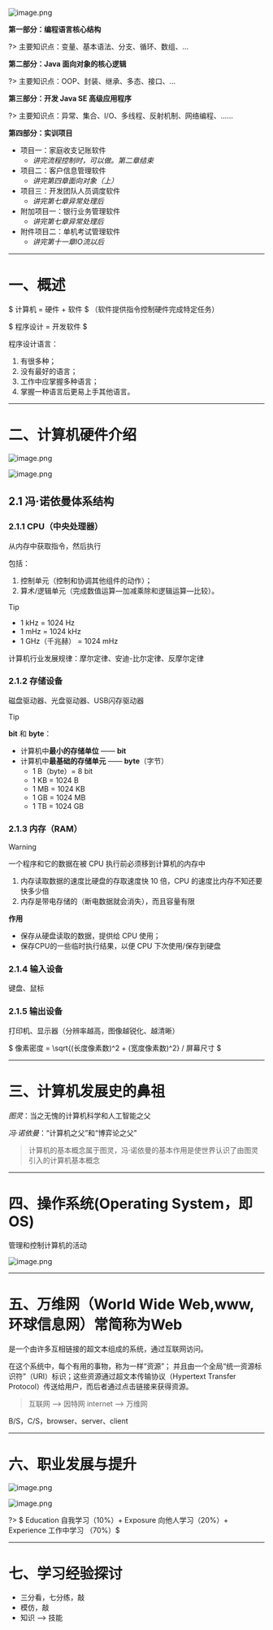 ![image.png](https://cdn.gxmnzl.xyz/img/SE0001.png)

**第一部分：编程语言核心结构**

?> 主要知识点：变量、基本语法、分支、循环、数组、…

**第二部分：Java 面向对象的核心逻辑**  

?> 主要知识点：OOP、封装、继承、多态、接口、…

**第三部分：开发 Java SE 高级应用程序**

?> 主要知识点：异常、集合、I/O、多线程、反射机制、网络编程、……

**第四部分：实训项目**

- 项目一：家庭收支记账软件
  - *讲完流程控制时，可以做。第二章结束*
- 项目二：客户信息管理软件
  - *讲完第四章面向对象（上）*
- 项目三：开发团队人员调度软件
  - *讲完第七章异常处理后*
- 附加项目一：银行业务管理软件
  - *讲完第七章异常处理后*
- 附件项目二：单机考试管理软件
  - *讲完第十一章IO流以后*

---

# 
# **一、概述**

$ 计算机 = 硬件 + 软件 $ （软件提供指令控制硬件完成特定任务）

$ 程序设计 = 开发软件 $

程序设计语言：
  1. 有很多种；  
  2. 没有最好的语言；  
  3. 工作中应掌握多种语言；  
  4. 掌握一种语言后更易上手其他语言。  

---

# **二、计算机硬件介绍**

![image.png](https://cdn.gxmnzl.xyz/img/SE0002.png)

![image.png](https://cdn.gxmnzl.xyz/img/SE0003.png)

## 2.1 冯·诺依曼体系结构

### 2.1.1 CPU（中央处理器）

从内存中获取指令，然后执行

包括：  

1. 控制单元（控制和协调其他组件的动作）；  
2. 算术/逻辑单元（完成数值运算—加减乘除和逻辑运算—比较）。  

> [!TIP]
> - 1 kHz = 1024 Hz
> - 1 mHz = 1024 kHz
> - 1 GHz（千兆赫） = 1024 mHz

计算机行业发展规律：摩尔定律、安迪-比尔定律、反摩尔定律
  
### 2.1.2 存储设备

磁盘驱动器、光盘驱动器、USB闪存驱动器  

> [!TIP]
> **bit** 和 **byte**：
> - 计算机中**最小的存储单位** —— **bit**  
> - 计算机中**最基础的存储单元** —— **byte**（字节）
>   - 1 B（byte）= 8 bit
>   - 1 KB = 1024 B
>   - 1 MB = 1024 KB
>   - 1 GB = 1024 MB
>   - 1 TB = 1024 GB

### 2.1.3 内存（RAM）

> [!WARNING]
> 一个程序和它的数据在被 CPU 执行前必须移到计算机的内存中  

1. 内存读取数据的速度比硬盘的存取速度快 10 倍，CPU 的速度比内存不知还要快多少倍
2. 内存是带电存储的（断电数据就会消失），而且容量有限  

**作用**

- 保存从硬盘读取的数据，提供给 CPU 使用；
- 保存CPU的一些临时执行结果，以便 CPU 下次使用/保存到硬盘

### 2.1.4 输入设备

键盘、鼠标  

### 2.1.5 输出设备

打印机、显示器（分辨率越高，图像越锐化、越清晰）  

$ 像素密度 = \sqrt{(长度像素数)^2 + (宽度像素数)^2} / 屏幕尺寸 $

---

# **三、计算机发展史的鼻祖**

*图灵*：当之无愧的计算机科学和人工智能之父  

*冯·诺依曼*：“计算机之父”和“博弈论之父”  

> 计算机的基本概念属于图灵，冯·诺依曼的基本作用是使世界认识了由图灵引入的计算机基本概念

---

# **四、操作系统(Operating System，即OS)**

管理和控制计算机的活动

![image.png](https://cdn.gxmnzl.xyz/img/SE0004.png)

---

# **五、万维网（World Wide Web,www,环球信息网）常简称为Web**

是一个由许多互相链接的超文本组成的系统，通过互联网访问。  

在这个系统中，每个有用的事物，称为一样“资源”；
并且由一个全局“统一资源标识符”（URI）标识；这些资源通过超文本传输协议（Hypertext Transfer Protocol）传送给用户，而后者通过点击链接来获得资源。

> 互联网 --> 因特网 internet --> 万维网

B/S，C/S，browser、server、client

---

# **六、职业发展与提升**

![image.png](https://cdn.gxmnzl.xyz/img/SE0005.png)

![image.png](https://cdn.gxmnzl.xyz/img/SE0006.png)

?> $ Education 自我学习（10\%）+ Exposure 向他人学习（20\%）+ Experience 工作中学习 （70\%）$

---

# **七、学习经验探讨**

- 三分看，七分练，敲  
- 模仿，敲  
- 知识 --> 技能
